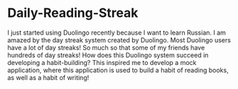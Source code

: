 # Daily-Reading-Streak
I just started using Duolingo recently because I want to learn Russian. I am amazed by the day streak system created by Duolingo. Most Duolingo users have a lot of day streaks! So much so that some of my friends have hundreds of day streaks! How does this Duolingo system succeed in developing a habit-building? This inspired me to develop a mock application, where this application is used to build a habit of reading books, as well as a habit of writing!
